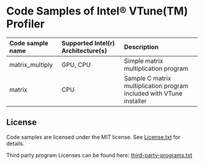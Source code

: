 # Code Samples of Intel&reg; VTune(TM) Profiler

| Code sample name                          | Supported Intel(r) Architecture(s) | Description
|:---                                       |:---                                |:---
| matrix_multiply                           | GPU, CPU                     | Simple matrix multiplication program
| matrix                                    | CPU                          | Sample C matrix multiplication program included with VTune installer


## License  
Code samples are licensed under the MIT license. See
[License.txt](https://github.com/oneapi-src/oneAPI-samples/blob/master/License.txt) for details.

Third party program Licenses can be found here: [third-party-programs.txt](https://github.com/oneapi-src/oneAPI-samples/blob/master/third-party-programs.txt)
